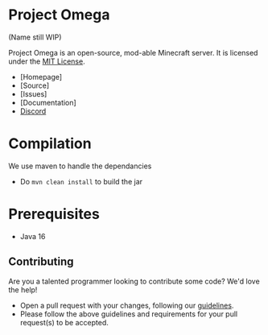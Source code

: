 # Project Omega
(Name still WIP)

Project Omega is an open-source, mod-able Minecraft server. It is licensed under the [MIT License].
* [Homepage]
* [Source]
* [Issues]
* [Documentation]
* [Discord]

# Compilation
We use maven to handle the dependancies
* Do `mvn clean install` to build the jar

# Prerequisites
* Java 16

## Contributing
Are you a talented programmer looking to contribute some code? We'd love the help!
* Open a pull request with your changes, following our [guidelines](CONTRIBUTING.md).
* Please follow the above guidelines and requirements for your pull request(s) to be accepted.

[MIT License]: http://www.tldrlegal.com/license/mit-license
[Discord]: https://discord.gg/mcmU4gZ5Ba
